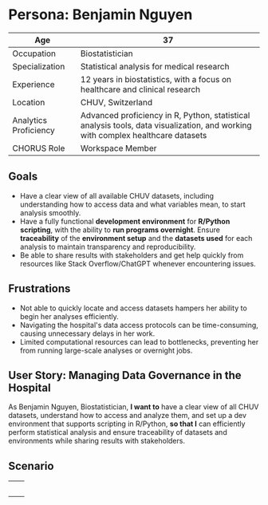 # Persona: Benjamin Nguyen

| Age | 37  |
| --- | --- |
| Occupation | Biostatistician |
| Specialization | Statistical analysis for medical research |
| Experience | 12 years in biostatistics, with a focus on healthcare and clinical research |
| Location | CHUV, Switzerland |
| Analytics Proficiency | Advanced proficiency in R, Python, statistical analysis tools, data visualization, and working with complex healthcare datasets |
| CHORUS Role | Workspace Member |

## Goals

- Have a clear view of all available CHUV datasets, including understanding how to access data and what variables mean, to start analysis smoothly.
- Have a fully functional **development environment** for **R/Python scripting**, with the ability to **run programs overnight**. Ensure **traceability** of the **environment setup** and the **datasets used** for each analysis to maintain transparency and reproducibility.
- Be able to share results with stakeholders and get help quickly from resources like Stack Overflow/ChatGPT whenever encountering issues.

## Frustrations

- Not able to quickly locate and access datasets hampers her ability to begin her analyses efficiently.
- Navigating the hospital's data access protocols can be time-consuming, causing unnecessary delays in her work.
- Limited computational resources can lead to bottlenecks, preventing her from running large-scale analyses or overnight jobs.

## User Story: Managing Data Governance in the Hospital

As Benjamin Nguyen, Biostatistician, **I want to** have a clear view of all CHUV datasets, understand how to access and analyze them, and set up a dev environment that supports scripting in R/Python, **so that I** can efficiently perform statistical analysis and ensure traceability of datasets and environments while sharing results with stakeholders.

## Scenario

|     |     |
| --- | --- |
|     |     |
|     |     |
|     |     |
|     |     |
|     |     |